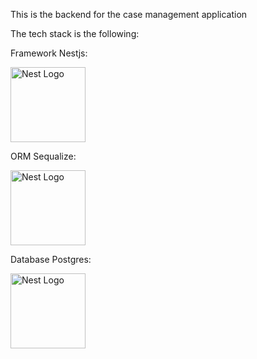 <p align="center">
<p>This is the backend for the case management application</p>
<p>The tech stack is the following:</p>
<p>Framework Nestjs:</p>
  <a href="http://nestjs.com/" target="blank"><img src="https://nestjs.com/img/logo-small.svg" width="120" alt="Nest Logo" /></a>
<p>ORM Sequalize:</p>
  <a href="http://nestjs.com/" target="blank"><img src="https://sequelize.org/img/logo.svg" width="120" alt="Nest Logo" /></a>
<p>Database Postgres:</p>
  <a href="http://nestjs.com/" target="blank"><img src="https://www.postgresql.org/media/img/about/press/elephant.png" width="120" alt="Nest Logo" /></a>


